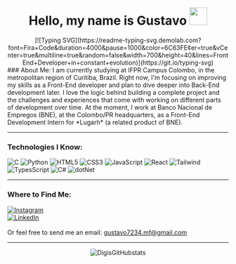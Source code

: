 <h1 align="center" margin-left="300px">Hello, my name is Gustavo <img height="40" margin-top="50%" src="https://media.tenor.com/c9jE4z5NDmIAAAAi/cool-emoji.gif"></h1>

<div align="center">
[![Typing SVG](https://readme-typing-svg.demolab.com?font=Fira+Code&duration=4000&pause=1000&color=6C63FE&center=true&vCenter=true&multiline=true&random=false&width=700&height=40&lines=FrontEnd+Developer+in+constant+evolution)](https://git.io/typing-svg)
</div>
### About Me:
I am currently studying at IFPR Campus Colombo, in the metropolitan region of Curitiba, Brazil.  
Right now, I'm focusing on improving my skills as a Front-End developer and plan to dive deeper into Back-End development later.  
I love the logic behind building a complete project and the challenges and experiences that come with working on different parts of development over time.  
At the moment, I work at Banco Nacional de Empregos (BNE), at the Colombo/PR headquarters, as a Front-End Development Intern for *Lugarh* (a related product of BNE).

---

### Technologies I Know:
![C](https://img.shields.io/badge/C-00599C?style=for-the-badge&logo=c&logoColor=white)  ![Python](https://img.shields.io/badge/Python-3776AB?style=for-the-badge&logo=python&logoColor=white)  ![HTML5](https://img.shields.io/badge/HTML5-E34F26?style=for-the-badge&logo=html5&logoColor=white)  ![CSS3](https://img.shields.io/badge/CSS3-1572B6?style=for-the-badge&logo=css3&logoColor=white)  ![JavaScript](https://img.shields.io/badge/JavaScript-F7DF1E?style=for-the-badge&logo=javascript&logoColor=black)  ![React](https://img.shields.io/badge/-ReactJs-61DAFB?logo=react&logoColor=white&style=for-the-badge)  ![Tailwind](https://img.shields.io/badge/Tailwind_CSS-grey?style=for-the-badge&logo=tailwind-css&logoColor=38B2AC)  ![TypesScript](https://img.shields.io/badge/TypeScript-3178C6?style=for-the-badge&logo=typescript&logoColor=white)  ![C#](https://img.shields.io/badge/C%23-239120?style=for-the-badge&logo=c-sharp&logoColor=white)  ![dotNet](https://img.shields.io/badge/.NET-5C2D91?style=for-the-badge&logo=.net&logoColor=white)

---

### Where to Find Me:
[![Instagram](https://img.shields.io/badge/Instagram-%23E4405F.svg?&style=for-the-badge&logo=instagram&logoColor=white)](https://www.instagram.com/digisss01)  
[![LinkedIn](https://img.shields.io/badge/LinkedIn-0077B5.svg?&style=for-the-badge&logo=linkedin&logoColor=white)](https://www.linkedin.com/in/gustavo-martins-fernandes-291a182b9/overlay/about-this-profile/)  
<br>
Or feel free to send me an email: gustavo7234.mf@gmail.com

---

<div align="center">

![DigisGitHubstats](https://github-readme-stats.vercel.app/api?username=Digiss&show_icons=true&theme=dark)

</div>

